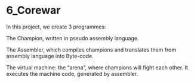 # 6_Corewar

In this project, we create 3 programmes:

The Champion, written in pseudo assembly language.

The Assembler, which compiles champions and translates them from assembly language into Byte-code.

The virtual machine: the “arena”, where champions will fight each other. It executes the machine code, generated by assembler. 
